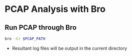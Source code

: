 # PCAP Analysis with Bro

## Run PCAP through Bro

```bash
bro -Cr $PCAP_PATH
```

* Resultant log files will be output in the current directory
